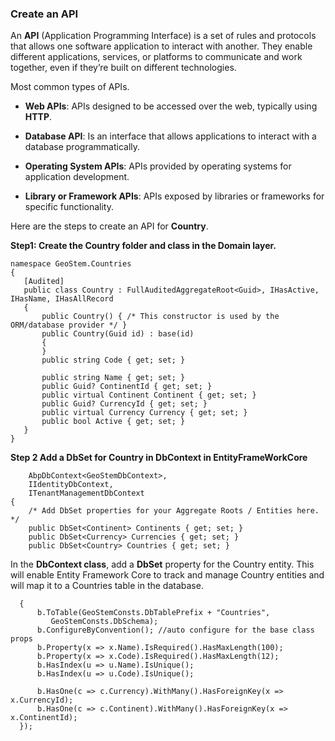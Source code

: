 ### Create an API
An **API** (Application Programming Interface) is a set of rules and protocols that allows one software application to interact with another. They enable different applications, services, or platforms to communicate and work together, even if they’re built on different technologies.

Most common types of APIs. 
- **Web APIs**: APIs designed to be accessed over the web, typically using **HTTP**.

 - **Database API**: Is an interface that allows applications to interact with a database programmatically. 
 
- **Operating System APIs**: APIs provided by operating systems for application development.
 - **Library or Framework APIs**: APIs exposed by libraries or frameworks for specific functionality.
 

Here are the steps to create an API for **Country**. 

 **Step1: Create the Country folder and class in the Domain layer.** 

 ```
namespace GeoStem.Countries
{
    [Audited]
    public class Country : FullAuditedAggregateRoot<Guid>, IHasActive, IHasName, IHasAllRecord
    {
        public Country() { /* This constructor is used by the ORM/database provider */ }
        public Country(Guid id) : base(id)
        {
        }
        public string Code { get; set; }

        public string Name { get; set; }
        public Guid? ContinentId { get; set; }
        public virtual Continent Continent { get; set; }
        public Guid? CurrencyId { get; set; }
        public virtual Currency Currency { get; set; }
        public bool Active { get; set; }
    }
}
```

**Step 2 Add a DbSet for Country in DbContext in EntityFrameWorkCore**

```public class GeoStemDbContext :
    AbpDbContext<GeoStemDbContext>,
    IIdentityDbContext,
    ITenantManagementDbContext
{
    /* Add DbSet properties for your Aggregate Roots / Entities here. */
    public DbSet<Continent> Continents { get; set; }
    public DbSet<Currency> Currencies { get; set; }
    public DbSet<Country> Countries { get; set; }
```
In the **DbContext class**, add a **DbSet** property for the Country entity. This will enable Entity Framework Core to track and manage Country entities and will map it to a Countries table in the database.

```  builder.Entity<Country>(b =>
  {
      b.ToTable(GeoStemConsts.DbTablePrefix + "Countries",
         GeoStemConsts.DbSchema);
      b.ConfigureByConvention(); //auto configure for the base class props
      b.Property(x => x.Name).IsRequired().HasMaxLength(100);
      b.Property(x => x.Code).IsRequired().HasMaxLength(12);
      b.HasIndex(u => u.Name).IsUnique();
      b.HasIndex(u => u.Code).IsUnique();

      b.HasOne(c => c.Currency).WithMany().HasForeignKey(x => x.CurrencyId);
      b.HasOne(c => c.Continent).WithMany().HasForeignKey(x => x.ContinentId);
  });
```


    


